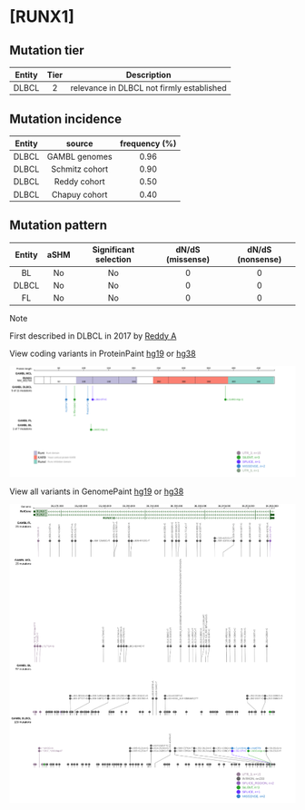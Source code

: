 # [RUNX1]

## Mutation tier

|Entity|Tier|Description                              |
|:------:|:----:|-----------------------------------------|
|DLBCL |2   |relevance in DLBCL not firmly established|
## Mutation incidence

|Entity|source        |frequency (%)|
|:------:|:--------------:|:-------------:|
|DLBCL |GAMBL genomes |0.96         |
|DLBCL |Schmitz cohort|0.90         |
|DLBCL |Reddy cohort  |0.50         |
|DLBCL |Chapuy cohort |0.40         |

## Mutation pattern

|Entity|aSHM|Significant selection|dN/dS (missense)|dN/dS (nonsense)|
|:------:|:----:|:---------------------:|:----------------:|:----------------:|
|BL    |No  |No                   |0               |0               |
|DLBCL |No  |No                   |0               |0               |
|FL    |No  |No                   |0               |0               |


> [!NOTE]
> First described in DLBCL in 2017 by [Reddy A](https://pubmed.ncbi.nlm.nih.gov/28985567)


View coding variants in ProteinPaint [hg19](https://www.bcgsc.ca/downloads/morinlab/GAMBL/test/genes/RUNX1_protein.html)  or [hg38](https://www.bcgsc.ca/downloads/morinlab/GAMBL/test/genes/RUNX1_protein_hg38.html)

![image](images/proteinpaint/RUNX1_NM_001754.svg)

View all variants in GenomePaint [hg19](https://www.bcgsc.ca/downloads/morinlab/GAMBL/test/genes/RUNX1.html)  or [hg38](https://www.bcgsc.ca/downloads/morinlab/GAMBL/test/genes/RUNX1_hg38.html)

![image](images/proteinpaint/RUNX1.svg)
